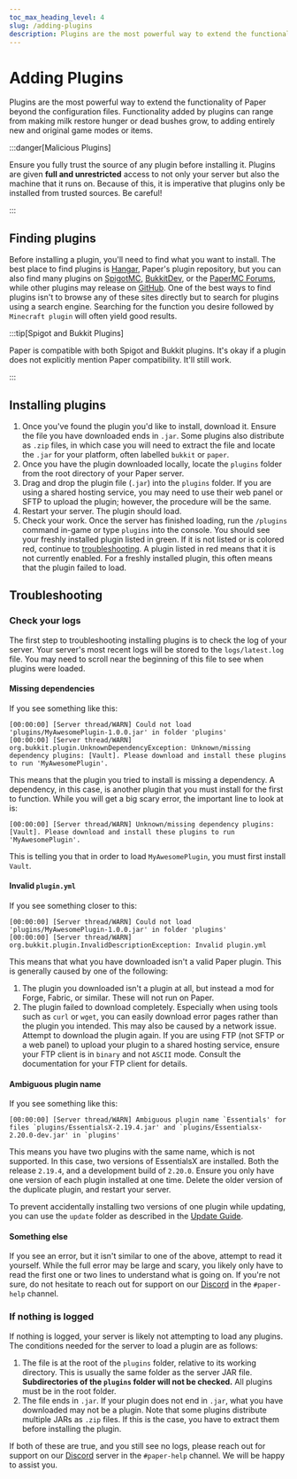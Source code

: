 ```yaml
---
toc_max_heading_level: 4
slug: /adding-plugins
description: Plugins are the most powerful way to extend the functionality of Paper beyond the configuration files.
---
```


# Adding Plugins

Plugins are the most powerful way to extend the functionality of Paper beyond the configuration
files. Functionality added by plugins can range from making milk restore hunger or dead bushes grow,
to adding entirely new and original game modes or items.

:::danger[Malicious Plugins]

Ensure you fully trust the source of any plugin before installing it. Plugins are given **full and
unrestricted** access to not only your server but also the machine that it runs on. Because of this,
it is imperative that plugins only be installed from trusted sources. Be careful!

:::

## Finding plugins

Before installing a plugin, you'll need to find what you want to install. The best place to find plugins is [Hangar](https://hangar.papermc.io), Paper's plugin repository, but you can also find many plugins
on [SpigotMC](https://www.spigotmc.org/resources/),
[BukkitDev](https://dev.bukkit.org/bukkit-plugins), or the
[PaperMC Forums](https://forums.papermc.io/forums/paper-plugin-releases/), while other plugins may
release on [GitHub](https://github.com). One of the best ways to find plugins isn't to browse any of
these sites directly but to search for plugins using a search engine. Searching for the function you
desire followed by `Minecraft plugin` will often yield good results.

:::tip[Spigot and Bukkit Plugins]

Paper is compatible with both Spigot and Bukkit plugins. It's okay if a plugin does not explicitly
mention Paper compatibility. It'll still work.

:::

## Installing plugins

1. Once you've found the plugin you'd like to install, download it. Ensure the file you have
   downloaded ends in `.jar`. Some plugins also distribute as `.zip` files, in which case you will
   need to extract the file and locate the `.jar` for your platform, often labelled `bukkit` or
   `paper`.
2. Once you have the plugin downloaded locally, locate the `plugins` folder from the root directory
   of your Paper server.
3. Drag and drop the plugin file (`.jar`) into the `plugins` folder. If you are using a shared
   hosting service, you may need to use their web panel or SFTP to upload the plugin; however, the
   procedure will be the same.
4. Restart your server. The plugin should load.
5. Check your work. Once the server has finished loading, run the `/plugins` command in-game or type
   `plugins` into the console. You should see your freshly installed plugin listed in green. If it
   is not listed or is colored red, continue to [troubleshooting](#troubleshooting). A plugin listed
   in red means that it is not currently enabled. For a freshly installed plugin, this often means
   that the plugin failed to load.

## Troubleshooting

### Check your logs

The first step to troubleshooting installing plugins is to check the log of your server. Your
server's most recent logs will be stored to the `logs/latest.log` file. You may need to scroll near
the beginning of this file to see when plugins were loaded.

#### Missing dependencies

If you see something like this:

```log
[00:00:00] [Server thread/WARN] Could not load 'plugins/MyAwesomePlugin-1.0.0.jar' in folder 'plugins'
[00:00:00] [Server thread/WARN] org.bukkit.plugin.UnknownDependencyException: Unknown/missing dependency plugins: [Vault]. Please download and install these plugins to run 'MyAwesomePlugin'.
```

This means that the plugin you tried to install is missing a dependency. A dependency, in this case,
is another plugin that you must install for the first to function. While you will get a big scary
error, the important line to look at is:

```log
[00:00:00] [Server thread/WARN] Unknown/missing dependency plugins: [Vault]. Please download and install these plugins to run 'MyAwesomePlugin'.
```

This is telling you that in order to load `MyAwesomePlugin`, you must first install `Vault`.

#### Invalid `plugin.yml`

If you see something closer to this:

```log
[00:00:00] [Server thread/WARN] Could not load 'plugins/MyAwesomePlugin-1.0.0.jar' in folder 'plugins'
[00:00:00] [Server thread/WARN] org.bukkit.plugin.InvalidDescriptionException: Invalid plugin.yml
```

This means that what you have downloaded isn't a valid Paper plugin. This is generally caused by one
of the following:

1. The plugin you downloaded isn't a plugin at all, but instead a mod for Forge, Fabric, or similar.
   These will not run on Paper.
2. The plugin failed to download completely. Especially when using tools such as `curl` or `wget`,
   you can easily download error pages rather than the plugin you intended. This may also be caused
   by a network issue. Attempt to download the plugin again. If you are using FTP (not SFTP or a web
   panel) to upload your plugin to a shared hosting service, ensure your FTP client is in `binary`
   and not `ASCII` mode. Consult the documentation for your FTP client for details.

#### Ambiguous plugin name

If you see something like this:

```log
[00:00:00] [Server thread/WARN] Ambiguous plugin name `Essentials' for files `plugins/EssentialsX-2.19.4.jar' and `plugins/Essentialsx-2.20.0-dev.jar' in `plugins'
```

This means you have two plugins with the same name, which is not supported. In this case, two
versions of EssentialsX are installed. Both the release `2.19.4`, and a development build of
`2.20.0`. Ensure you only have one version of each plugin installed at one time. Delete the older
version of the duplicate plugin, and restart your server.

To prevent accidentally installing two versions of one plugin while updating, you can use
the `update` folder as described in the [Update Guide](/paper/updating#step-2-update-plugins).

#### Something else

If you see an error, but it isn't similar to one of the above, attempt to read it yourself. While
the full error may be large and scary, you likely only have to read the first one or two lines to
understand what is going on. If you're not sure, do not hesitate to reach out for support on our
[Discord](https://discord.gg/papermc) in the `#paper-help` channel.

### If nothing is logged

If nothing is logged, your server is likely not attempting to load any plugins. The conditions
needed for the server to load a plugin are as follows:

1. The file is at the root of the `plugins` folder, relative to its working directory. This is
   usually the same folder as the server JAR file. **Subdirectories of the `plugins` folder will not
   be checked.** All plugins must be in the root folder.
2. The file ends in `.jar`. If your plugin does not end in `.jar`, what you have downloaded may not
   be a plugin. Note that some plugins distribute multiple JARs as `.zip` files. If this is the
   case, you have to extract them before installing the plugin.

If both of these are true, and you still see no logs, please reach out for support on our
[Discord](https://discord.gg/papermc) server in the `#paper-help` channel. We will be happy to
assist you.
